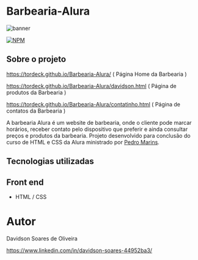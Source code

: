 # Barbearia-Alura

![banner](https://user-images.githubusercontent.com/120040546/216409195-7e76fc6a-0722-4a74-8392-3c9f3b025e85.jpg)

[![NPM](https://img.shields.io/npm/l/react)](https://github.com/tordeck/Barbearia-Alura/blob/main/LICENSE)

## Sobre o projeto

https://tordeck.github.io/Barbearia-Alura/                ( Página Home da Barbearia )

https://tordeck.github.io/Barbearia-Alura/davidson.html   ( Página de produtos da Barbearia )

https://tordeck.github.io/Barbearia-Alura/contatinho.html ( Página de contatos da Barbearia )

A barbearia Alura é um website de barbearia, onde o cliente pode marcar horários, receber contato pelo dispositivo que preferir e ainda consultar preços e produtos da barbearia. Projeto desenvolvido para conclusão do curso de HTML e CSS da Alura ministrado por <a href="https://www.linkedin.com/in/pedromarins/">Pedro Marins</a>.

## Tecnologias utilizadas

## Front end
- HTML / CSS 


# Autor

Davidson Soares de Oliveira

https://www.linkedin.com/in/davidson-soares-44952ba3/
